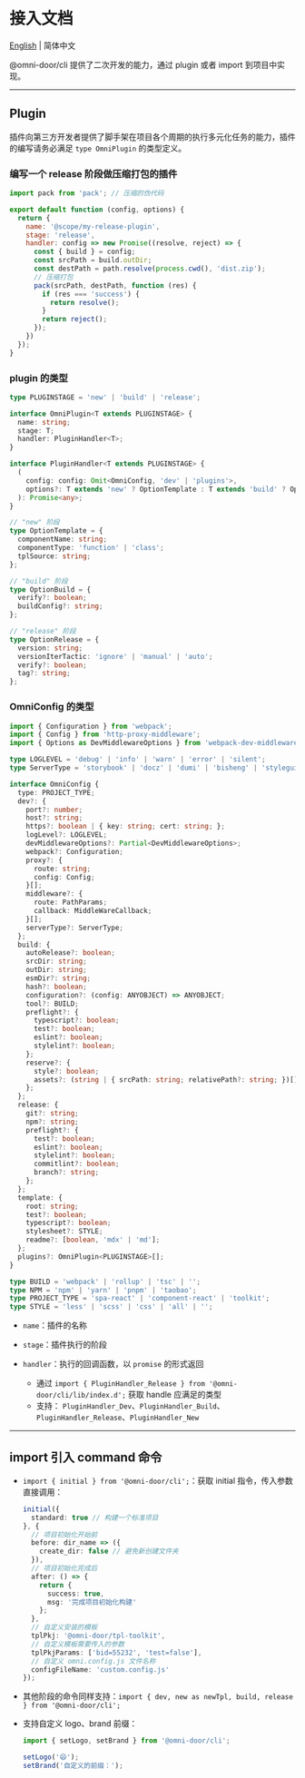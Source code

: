 # 接入文档

[English](./DEV.md) | 简体中文

@omni-door/cli 提供了二次开发的能力，通过 plugin 或者 import 到项目中实现。

---

## Plugin
插件向第三方开发者提供了脚手架在项目各个周期的执行多元化任务的能力，插件的编写请务必满足 `type OmniPlugin` 的类型定义。

### 编写一个 release 阶段做压缩打包的插件

```js
import pack from 'pack'; // 压缩的伪代码

export default function (config, options) {
  return {
    name: '@scope/my-release-plugin',
    stage: 'release',
    handler: config => new Promise((resolve, reject) => {
      const { build } = config;
      const srcPath = build.outDir;
      const destPath = path.resolve(process.cwd(), 'dist.zip');
      // 压缩打包
      pack(srcPath, destPath, function (res) {
        if (res === 'success') {
          return resolve();
        }
        return reject();
      });
    })
  });
}
```

### plugin 的类型
```ts
type PLUGINSTAGE = 'new' | 'build' | 'release';

interface OmniPlugin<T extends PLUGINSTAGE> {
  name: string;
  stage: T;
  handler: PluginHandler<T>;
}

interface PluginHandler<T extends PLUGINSTAGE> {
  (
    config: config: Omit<OmniConfig, 'dev' | 'plugins'>,
    options?: T extends 'new' ? OptionTemplate : T extends 'build' ? OptionBuild : OptionRelease
  ): Promise<any>;
}

// "new" 阶段
type OptionTemplate = {
  componentName: string;
  componentType: 'function' | 'class';
  tplSource: string;
};

// "build" 阶段
type OptionBuild = {
  verify?: boolean;
  buildConfig?: string;
};

// "release" 阶段
type OptionRelease = {
  version: string;
  versionIterTactic: 'ignore' | 'manual' | 'auto';
  verify?: boolean;
  tag?: string;
};
```

### OmniConfig 的类型
```ts
import { Configuration } from 'webpack';
import { Config } from 'http-proxy-middleware';
import { Options as DevMiddlewareOptions } from 'webpack-dev-middleware';

type LOGLEVEL = 'debug' | 'info' | 'warn' | 'error' | 'silent';
type ServerType = 'storybook' | 'docz' | 'dumi' | 'bisheng' | 'styleguidist' | 'default';

interface OmniConfig {
  type: PROJECT_TYPE;
  dev?: {
    port?: number;
    host?: string;
    https?: boolean | { key: string; cert: string; };
    logLevel?: LOGLEVEL;
    devMiddlewareOptions?: Partial<DevMiddlewareOptions>;
    webpack?: Configuration;
    proxy?: {
      route: string;
      config: Config;
    }[];
    middleware?: {
      route: PathParams;
      callback: MiddleWareCallback;
    }[];
    serverType?: ServerType;
  };
  build: {
    autoRelease?: boolean;
    srcDir: string;
    outDir: string;
    esmDir?: string;
    hash?: boolean;
    configuration?: (config: ANYOBJECT) => ANYOBJECT;
    tool?: BUILD;
    preflight?: {
      typescript?: boolean;
      test?: boolean;
      eslint?: boolean;
      stylelint?: boolean;
    };
    reserve?: {
      style?: boolean;
      assets?: (string | { srcPath: string; relativePath?: string; })[];
    };
  };
  release: {
    git?: string;
    npm?: string;
    preflight?: {
      test?: boolean;
      eslint?: boolean;
      stylelint?: boolean;
      commitlint?: boolean;
      branch?: string;
    };
  };
  template: {
    root: string;
    test?: boolean;
    typescript?: boolean;
    stylesheet?: STYLE;
    readme?: [boolean, 'mdx' | 'md'];
  };
  plugins?: OmniPlugin<PLUGINSTAGE>[];
}

type BUILD = 'webpack' | 'rollup' | 'tsc' | '';
type NPM = 'npm' | 'yarn' | 'pnpm' | 'taobao';
type PROJECT_TYPE = 'spa-react' | 'component-react' | 'toolkit';
type STYLE = 'less' | 'scss' | 'css' | 'all' | '';
```

- `name`：插件的名称

- `stage`：插件执行的阶段

- `handler`：执行的回调函数，以 `promise` 的形式返回

  - 通过 `import { PluginHandler_Release } from '@omni-door/cli/lib/index.d';` 获取 handle 应满足的类型
  - 支持： `PluginHandler_Dev`、`PluginHandler_Build`、`PluginHandler_Release`、`PluginHandler_New`
---

## import 引入 command 命令
- `import { initial } from '@omni-door/cli';`：获取 initial 指令，传入参数直接调用：

  ```ts
  initial({
    standard: true // 构建一个标准项目
  }, {
    // 项目初始化开始前
    before: dir_name => ({
      create_dir: false // 避免新创建文件夹
    }),
    // 项目初始化完成后
    after: () => {
      return {
        success: true,
        msg: '完成项目初始化构建'
      };
    },
    // 自定义安装的模板
    tplPkj: '@omni-door/tpl-toolkit',
    // 自定义模板需要传入的参数
    tplPkjParams: ['bid=55232', 'test=false'],
    // 自定义 omni.config.js 文件名称
    configFileName: 'custom.config.js'
  });
  ```

- 其他阶段的命令同样支持：`import { dev, new as newTpl, build, release } from '@omni-door/cli';`

- 支持自定义 logo、brand 前缀：
  ```ts
  import { setLogo, setBrand } from '@omni-door/cli';

  setLogo('😄');
  setBrand('自定义的前缀：');
  ```